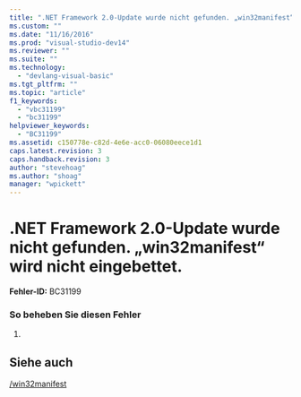 ```yaml
---
title: ".NET Framework 2.0-Update wurde nicht gefunden. „win32manifest“ wird nicht eingebettet. | Microsoft Docs"
ms.custom: ""
ms.date: "11/16/2016"
ms.prod: "visual-studio-dev14"
ms.reviewer: ""
ms.suite: ""
ms.technology: 
  - "devlang-visual-basic"
ms.tgt_pltfrm: ""
ms.topic: "article"
f1_keywords: 
  - "vbc31199"
  - "bc31199"
helpviewer_keywords: 
  - "BC31199"
ms.assetid: c150778e-c82d-4e6e-acc0-06080eece1d1
caps.latest.revision: 3
caps.handback.revision: 3
author: "stevehoag"
ms.author: "shoag"
manager: "wpickett"
---
```

# .NET Framework 2.0-Update wurde nicht gefunden. „win32manifest“ wird nicht eingebettet.
**Fehler\-ID:** BC31199  
  
### So beheben Sie diesen Fehler  
  
1.  
  
## Siehe auch  
 [\/win32manifest](../../visual-basic/reference/command-line-compiler/win32manifest.md)